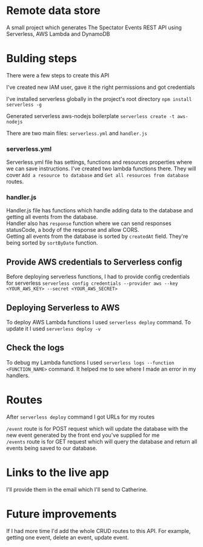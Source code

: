 # Remote data store

A small project which generates The Spectator Events REST API using Serverless, AWS Lambda and DynamoDB

# Bulding steps

There were a few steps to create this API <br />

I've created new IAM user, gave it the right permissions and got credentials <br />

I've installed serverless globally in the project's root directory
`npm install serverless -g`

Generated serverless aws-nodejs boilerplate
`serverless create -t aws-nodejs`

There are two main files: `serverless.yml` and `handler.js`

### serverless.yml

Serverless.yml file has settings, functions and resources properties where we can save instructions. I've created two lambda functions there. They will cover `Add a resource to database` and `Get all resources from database` routes.

### handler.js

Handler.js file has functions which handle adding data to the database and getting all events from the database. <br />
Handler also has `response` function where we can send responses statusCode, a body of the response and allow CORS. <br />
Getting all events from the database is sorted by `createdAt` field. They're being sorted by `sortByDate` function.

## Provide AWS credentials to Serverless config

Before deploying serverless functions, I had to provide config credentials for serverless
`serverless config credentials --provider aws --key <YOUR_AWS_KEY> --secret <YOUR_AWS_SECRET>`

## Deploying Serverless to AWS

To deploy AWS Lambda functions I used `serverless deploy` command. To update it I used `serverless deploy -v` <br />

## Check the logs

To debug my Lambda functions I used `serverless logs --function <FUNCTION_NAME>` command. It helped me to see where I made an error in my handlers.

# Routes

After `serverless deploy` command I got URLs for my routes <br />

`/event` route is for POST request which will update the database with the new event generated by the front end you've supplied for me <br />
`/events` route is for GET request which will query the database and return all events being saved to our database.

# Links to the live app

I'll provide them in the email which I'll send to Catherine.

# Future improvements

If I had more time I'd add the whole CRUD routes to this API. For example, getting one event, delete an event, update event.
